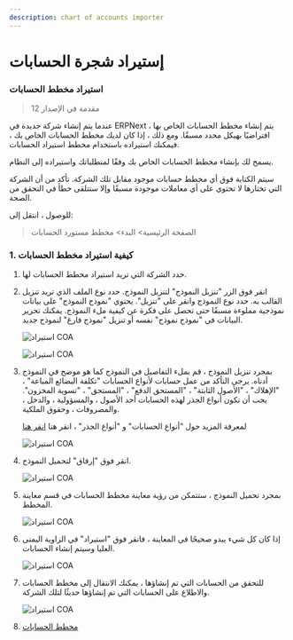```yaml
---
description: chart of accounts importer
---
```


# إستيراد شجرة الحسابات

### استيراد مخطط الحسابات&#x20;

> مقدمة في الإصدار 12

عندما يتم إنشاء شركة جديدة في ERPNext ، يتم إنشاء مخطط الحسابات الخاص بها افتراضيًا بهيكل محدد مسبقًا. ومع ذلك ، إذا كان لديك مخطط الحسابات الخاص بك ، فيمكنك استيراده باستخدام مخطط استيراد الحسابات.

يسمح لك بإنشاء مخطط الحسابات الخاص بك وفقًا لمتطلباتك واستيراده إلى النظام.

سيتم الكتابة فوق أي مخطط حسابات موجود مقابل تلك الشركة. تأكد من أن الشركة التي تختارها لا تحتوي على أي معاملات موجودة مسبقًا وإلا ستتلقى خطأ في التحقق من الصحة.

للوصول ، انتقل إلى:

> الصفحة الرئيسية> البدء> مخطط مستورد الحسابات

### 1. كيفية استيراد مخطط الحسابات

1. حدد الشركة التي تريد استيراد مخطط الحسابات لها.
2.  انقر فوق الزر "تنزيل النموذج" لتنزيل النموذج. حدد نوع الملف الذي تريد تنزيل القالب به. حدد نوع النموذج وانقر على "تنزيل". يحتوي "نموذج النموذج" على بيانات نموذجية مملوءة مسبقًا حتى تحصل على فكرة عن كيفية ملء النموذج. يمكنك تحرير البيانات في "نموذج نموذج" نفسه أو تنزيل "نموذج فارغ" لنموذج جديد.

    ![استيراد COA](https://docs.erpnext.com/files/coa-template-download.png)

    ![استيراد COA](https://docs.erpnext.com/files/coa-blank-template.png)
3.  بمجرد تنزيل النموذج ، قم بملء التفاصيل في النموذج كما هو موضح في النموذج أدناه. يرجى التأكد من عمل حسابات لأنواع الحسابات "تكلفة البضائع المباعة" ، "الإهلاك" ، "الأصول الثابتة" ، "المستحق الدفع" ، "المستحق" ، "تسوية المخزون". يجب أن تكون أنواع الجذر لهذه الحسابات أحد الأصول ، والمسؤولية ، والدخل ، والمصروفات ، وحقوق الملكية.

    لمعرفة المزيد حول "أنواع الحسابات" و "أنواع الجذر" ، انقر هنا [انقر هنا](https://docs.erpnext.com/docs/v13/user/manual/en/accounts/chart-of-accounts)

    ![استيراد COA](https://docs.erpnext.com/files/coa-sample-template.png)
4.  انقر فوق "إرفاق" لتحميل النموذج.

    ![استيراد COA](https://docs.erpnext.com/files/coa-attach.png)
5.  بمجرد تحميل النموذج ، ستتمكن من رؤية معاينة مخطط الحسابات في قسم معاينة المخطط.

    ![استيراد COA](https://docs.erpnext.com/files/coa-preview.png)
6.  إذا كان كل شيء يبدو صحيحًا في المعاينة ، فانقر فوق "استيراد" في الزاوية اليمنى العليا وسيتم إنشاء الحسابات.

    ![استيراد COA](https://docs.erpnext.com/files/coa-start-import.png)
7.  للتحقق من الحسابات التي تم إنشاؤها ، يمكنك الانتقال إلى مخطط الحسابات والاطلاع على الحسابات التي تم إنشاؤها حديثًا لتلك الشركة.

    ![استيراد COA](https://docs.erpnext.com/files/coa-import.png)
8. [مخطط الحسابات](https://docs.erpnext.com/docs/v13/user/manual/en/accounts/chart-of-accounts)
